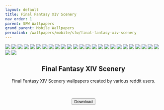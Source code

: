 ```yaml
---
layout: default
title: Final Fantasy XIV Scenery
nav_order: 1
parent: SFW Wallpapers
grand_parent: Mobile Wallpapers
permalink: /wallpapers/mobile/sfw/final-fantasy-xiv-scenery
---
```


<!-- 
{: .note }
> {: .opaque }
> 
>
> 
-->

<div class="w3-card">
  <div class="gallery">
    <img class="mobile" src="../../../assets/images/wallpapers/mobile/sfw/FFXIV Scenery/Aleport.png" />
    <img class="mobile" src="../../../assets/images/wallpapers/mobile/sfw/FFXIV Scenery/Amaurot.png" />
    <img class="mobile" src="../../../assets/images/wallpapers/mobile/sfw/FFXIV Scenery/Camp-Bronze-Lake.png" />
    <img class="mobile" src="../../../assets/images/wallpapers/mobile/sfw/FFXIV Scenery/Costa-del-Sol.png" />
    <img class="mobile" src="../../../assets/images/wallpapers/mobile/sfw/FFXIV Scenery/Dohn-Mheg.png" />
    <img class="mobile" src="../../../assets/images/wallpapers/mobile/sfw/FFXIV Scenery/Dravanian-Forelands.png" />
    <img class="mobile" src="../../../assets/images/wallpapers/mobile/sfw/FFXIV Scenery/Elpis-1.png" />
    <img class="mobile" src="../../../assets/images/wallpapers/mobile/sfw/FFXIV Scenery/Elpis-2.png" />
    <img class="mobile" src="../../../assets/images/wallpapers/mobile/sfw/FFXIV Scenery/Endwalker.png" />
    <img class="mobile" src="../../../assets/images/wallpapers/mobile/sfw/FFXIV Scenery/Garlemald.png" />
    <img class="mobile" src="../../../assets/images/wallpapers/mobile/sfw/FFXIV Scenery/Lakeland.png" />
    <img class="mobile" src="../../../assets/images/wallpapers/mobile/sfw/FFXIV Scenery/Sagoli-Desert.png" />
    <img class="mobile" src="../../../assets/images/wallpapers/mobile/sfw/FFXIV Scenery/Thanolan.png" />
    <img class="mobile" src="../../../assets/images/wallpapers/mobile/sfw/FFXIV Scenery/Thavnair.png" />
    <img class="mobile" src="../../../assets/images/wallpapers/mobile/sfw/FFXIV Scenery/The-Aetherfont.png" />
    <img class="mobile" src="../../../assets/images/wallpapers/mobile/sfw/FFXIV Scenery/The-Azim-Steppe.png" />
    <img class="mobile" src="../../../assets/images/wallpapers/mobile/sfw/FFXIV Scenery/The-Black-Shroud.png" />
    <img class="mobile" src="../../../assets/images/wallpapers/mobile/sfw/FFXIV Scenery/The-Crystarium.png" />
    <img class="mobile" src="../../../assets/images/wallpapers/mobile/sfw/FFXIV Scenery/The-Fringes.png" />
    <img class="mobile" src="../../../assets/images/wallpapers/mobile/sfw/FFXIV Scenery/The-Lochs.png" />
    <img class="mobile" src="../../../assets/images/wallpapers/mobile/sfw/FFXIV Scenery/The-Omphalos.png" />
    <img class="mobile" src="../../../assets/images/wallpapers/mobile/sfw/FFXIV Scenery/Uldah.png" />
    <img class="mobile" src="../../../assets/images/wallpapers/mobile/sfw/FFXIV Scenery/Coerthas.png" />
    <img class="mobile" src="../../../assets/images/wallpapers/mobile/sfw/FFXIV Scenery/Il-Mheg.png" />
    <img class="mobile" src="../../../assets/images/wallpapers/mobile/sfw/FFXIV Scenery/Mare-Lamentorum.png" />
    <img class="mobile" src="../../../assets/images/wallpapers/mobile/sfw/FFXIV Scenery/Old-Sharlayan.png" />
    <img class="mobile" src="../../../assets/images/wallpapers/mobile/sfw/FFXIV Scenery/Raincatcher-Gully.png" />
  </div>
  <div class="w3-container">
  <h2 class="text-small" style="text-align:center">Final Fantasy XIV Scenery</h2>
    <p class="text-small" style="text-align:center">Final Fantasy XIV Scenery wallpapers created by various reddit users.</p><br /><br />
    <span class="fs-3">
      <div align="center" class="text-small">
        <a href="https://gitlab.com/the-back-room/Wallpapers/-/archive/main/Wallpapers-main.zip?path=mobile/SFW/FFXIV-Scenery" target="_blank">
          <button type="button" name="button" class="btn">Download</button></a> 
      </div>
    </span>
    <br />
  </div>
</div>